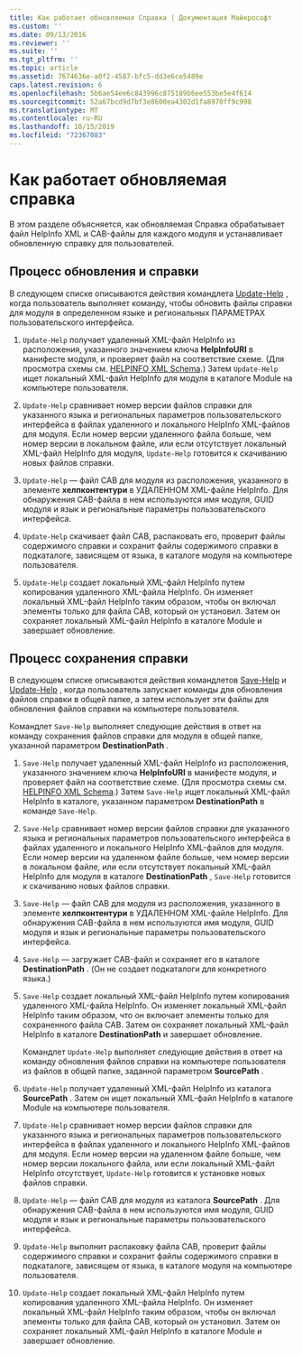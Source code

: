 ```yaml
---
title: Как работает обновляемая Справка | Документация Майкрософт
ms.custom: ''
ms.date: 09/13/2016
ms.reviewer: ''
ms.suite: ''
ms.tgt_pltfrm: ''
ms.topic: article
ms.assetid: 7674636e-a0f2-4587-bfc5-dd3e6ce5489e
caps.latest.revision: 6
ms.openlocfilehash: 5b6ae54ee6c843996c875189b6ee553be5e4f614
ms.sourcegitcommit: 52a67bcd9d7bf3e8600ea4302d1fa8970ff9c998
ms.translationtype: MT
ms.contentlocale: ru-RU
ms.lasthandoff: 10/15/2019
ms.locfileid: "72367083"
---
```

# <a name="how-updatable-help-works"></a>Как работает обновляемая справка

В этом разделе объясняется, как обновляемая Справка обрабатывает файл HelpInfo XML и CAB-файлы для каждого модуля и устанавливает обновленную справку для пользователей.

## <a name="the-update-help-process"></a>Процесс обновления и справки

В следующем списке описываются действия командлета [Update-Help](/powershell/module/Microsoft.PowerShell.Core/Update-Help) , когда пользователь выполняет команду, чтобы обновить файлы справки для модуля в определенном языке и региональных ПАРАМЕТРАХ пользовательского интерфейса.

1. `Update-Help` получает удаленный XML-файл HelpInfo из расположения, указанного значением ключа **HelpInfoURI** в манифесте модуля, и проверяет файл на соответствие схеме. (Для просмотра схемы см. [HELPINFO XML Schema](./helpinfo-xml-schema.md).) Затем `Update-Help` ищет локальный XML-файл HelpInfo для модуля в каталоге Module на компьютере пользователя.

2. `Update-Help` сравнивает номер версии файлов справки для указанного языка и региональных параметров пользовательского интерфейса в файлах удаленного и локального HelpInfo XML-файлов для модуля. Если номер версии удаленного файла больше, чем номер версии в локальном файле, или если отсутствует локальный XML-файл HelpInfo для модуля, `Update-Help` готовится к скачиванию новых файлов справки.

3. `Update-Help` — файл CAB для модуля из расположения, указанного в элементе **хелпконтентури** в УДАЛЕННОМ XML-файле HelpInfo. Для обнаружения CAB-файла в нем используются имя модуля, GUID модуля и язык и региональные параметры пользовательского интерфейса.

4. `Update-Help` скачивает файл CAB, распаковать его, проверит файлы содержимого справки и сохранит файлы содержимого справки в подкаталоге, зависящем от языка, в каталоге модуля на компьютере пользователя.

5. `Update-Help` создает локальный XML-файл HelpInfo путем копирования удаленного XML-файла HelpInfo. Он изменяет локальный XML-файл HelpInfo таким образом, чтобы он включал элементы только для файла CAB, который он установил. Затем он сохраняет локальный XML-файл HelpInfo в каталоге Module и завершает обновление.

## <a name="the-save-help-process"></a>Процесс сохранения справки

В следующем списке описываются действия командлетов [Save-Help](/powershell/module/Microsoft.PowerShell.Core/Save-Help) и [Update-Help](/powershell/module/Microsoft.PowerShell.Core/Update-Help) , когда пользователь запускает команды для обновления файлов справки в общей папке, а затем использует эти файлы для обновления файлов справки на компьютере пользователя.

Командлет `Save-Help` выполняет следующие действия в ответ на команду сохранения файлов справки для модуля в общей папке, указанной параметром **DestinationPath** .

1. `Save-Help` получает удаленный XML-файл HelpInfo из расположения, указанного значением ключа **HelpInfoURI** в манифесте модуля, и проверяет файл на соответствие схеме. (Для просмотра схемы см. [HELPINFO XML Schema](./helpinfo-xml-schema.md).) Затем `Save-Help` ищет локальный XML-файл HelpInfo в каталоге, указанном параметром **DestinationPath** в команде `Save-Help`.

2. `Save-Help` сравнивает номер версии файлов справки для указанного языка и региональных параметров пользовательского интерфейса в файлах удаленного и локального HelpInfo XML-файлов для модуля. Если номер версии на удаленном файле больше, чем номер версии в локальном файле, или если отсутствует локальный XML-файл HelpInfo для модуля в каталоге **DestinationPath** , `Save-Help` готовится к скачиванию новых файлов справки.

3. `Save-Help` — файл CAB для модуля из расположения, указанного в элементе **хелпконтентури** в УДАЛЕННОМ XML-файле HelpInfo. Для обнаружения CAB-файла в нем используются имя модуля, GUID модуля и язык и региональные параметры пользовательского интерфейса.

4. `Save-Help` — загружает CAB-файл и сохраняет его в каталоге **DestinationPath** . (Он не создает подкаталоги для конкретного языка.)

5. `Save-Help` создает локальный XML-файл HelpInfo путем копирования удаленного XML-файла HelpInfo. Он изменяет локальный XML-файл HelpInfo таким образом, что он включает элементы только для сохраненного файла CAB. Затем он сохраняет локальный XML-файл HelpInfo в каталоге **DestinationPath** и завершает обновление.

   Командлет `Update-Help` выполняет следующие действия в ответ на команду обновления файлов справки на компьютере пользователя из файлов в общей папке, заданной параметром **SourcePath** .

1. `Update-Help` получает удаленный XML-файл HelpInfo из каталога **SourcePath** . Затем он ищет локальный XML-файл HelpInfo в каталоге Module на компьютере пользователя.

2. `Update-Help` сравнивает номер версии файлов справки для указанного языка и региональных параметров пользовательского интерфейса в файлах удаленного и локального HelpInfo XML-файлов для модуля. Если номер версии на удаленном файле больше, чем номер версии локального файла, или если локальный XML-файл HelpInfo отсутствует, `Update-Help` готовится к установке новых файлов справки.

3. `Update-Help` — файл CAB для модуля из каталога **SourcePath** . Для обнаружения CAB-файла в нем используются имя модуля, GUID модуля и язык и региональные параметры пользовательского интерфейса.

4. `Update-Help` выполнит распаковку файла CAB, проверит файлы содержимого справки и сохранит файлы содержимого справки в подкаталоге, зависящем от языка, в каталоге модуля на компьютере пользователя.

5. `Update-Help` создает локальный XML-файл HelpInfo путем копирования удаленного XML-файла HelpInfo. Он изменяет локальный XML-файл HelpInfo таким образом, чтобы он включал элементы только для файла CAB, который он установил. Затем он сохраняет локальный XML-файл HelpInfo в каталоге Module и завершает обновление.